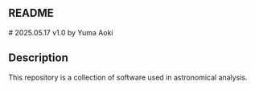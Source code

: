 ## README

\# 2025.05.17 v1.0 by Yuma Aoki

## Description
This repository is a collection of software used in astronomical analysis.
